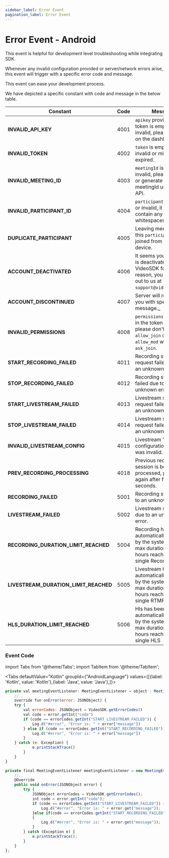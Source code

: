 ```yaml
---
sidebar_label: Error Event
pagination_label: Error Event
---
```


# Error Event - Android

This event is helpful for development level troubleshooting while integrating SDK.

Whenever any invalid configuration provided or server/network errors arise, this event will trigger with a specific error code and message.

This event can ease your development process.

We have depicted a specific constant with code and message in the below table.

| Constant                              | Code | Message                                                                                                                     |
| ------------------------------------- | ---- | --------------------------------------------------------------------------------------------------------------------------- |
| **INVALID_API_KEY**                   | 4001 | `apikey` provided in the token is empty or invalid, please verify it on the dashboard.                                      |
| **INVALID_TOKEN**                     | 4002 | `token` is empty or invalid or might have expired.                                                                          |
| **INVALID_MEETING_ID**                | 4003 | `meetingId` is empty or invalid, please verify it or generate new meetingId using the API.                                  |
| **INVALID_PARTICIPANT_ID**            | 4004 | `participantId` is empty or invalid, it shouldn't contain any whitespaces.                                                  |
| **DUPLICATE_PARTICIPANT**             | 4005 | Leaving meeting, since this `participantId` joined from another device.                                                     |
| **ACCOUNT_DEACTIVATED**               | 4006 | It seems your account is deactivated by VideoSDK for some reason, you can reach out to us at `support@videosdk.live`.       |
| **ACCOUNT_DISCONTINUED**              | 4007 | Server will respond you with specific message.\_                                                                            |
| **INVALID_PERMISSIONS**               | 4008 | `permissions` provided in the token are invalid, please don't use `allow_join` or `allow_mod` with `ask_join`.              |
| **START_RECORDING_FAILED**            | 4011 | Recording start request failed due to an unknown error.                                                                     |
| **STOP_RECORDING_FAILED**             | 4012 | Recording stop request failed due to an unknown error.                                                                      |
| **START_LIVESTREAM_FAILED**           | 4013 | Livestream start request failed due to an unknown error.                                                                    |
| **STOP_LIVESTREAM_FAILED**            | 4014 | Livestream stop request failed due to an unknown error.                                                                     |
| **INVALID_LIVESTREAM_CONFIG**         | 4015 | Livestream 'outputs' configuration provided was invalid.                                                                    |
| **PREV_RECORDING_PROCESSING**         | 4018 | Previous recording session is being processed, please try again after few seconds.                                          |
| **RECORDING_FAILED**                  | 5001 | Recording stopped due to an unknown error.                                                                                  |
| **LIVESTREAM_FAILED**                 | 5002 | Livestream stopped due to an unknown error.                                                                                 |
| **RECORDING_DURATION_LIMIT_REACHED**  | 5004 | Recording has been automatically stopped by the system, due to max duration limit of 2 hours reached for a single Recording |
| **LIVESTREAM_DURATION_LIMIT_REACHED** | 5005 | Livestream has been automatically stopped by the system, due to max duration limit of 2 hours reached for a single RTMP     |
| **HLS_DURATION_LIMIT_REACHED**        | 5006 | Hls has been automatically stopped by the system, due to max duration limit of 2 hours reached for a single HLS             |

### Event Code

import Tabs from '@theme/Tabs';
import TabItem from '@theme/TabItem';

<Tabs
defaultValue="Kotlin"
groupId={"AndroidLanguage"}
values={[{label: 'Kotlin', value: 'Kotlin'},{label: 'Java', value: 'Java'},]}>

<TabItem value="Kotlin">

```js
private val meetingEventListener: MeetingEventListener = object : MeetingEventListener() {
    //..
    override fun onError(error: JSONObject) {
    try {
        val errorCodes: JSONObject = VideoSDK.getErrorCodes()
        val code = error.getInt("code")
        if (code == errorCodes.getInt("START_LIVESTREAM_FAILED")) {
            Log.d("#error", "Error is: " + error["message"])
        } else if (code == errorCodes.getInt("START_RECORDING_FAILED")) {
            Log.d("#error", "Error is: " + error["message"])
        }
    } catch (e: Exception) {
            e.printStackTrace()
        }
    }
}
```

</TabItem>

<TabItem value="Java">

```js
private final MeetingEventListener meetingEventListener = new MeetingEventListener() {
    //..
    @Override
    public void onError(JSONObject error) {
        try {
            JSONObject errorCodes = VideoSDK.getErrorCodes();
            int code = error.getInt("code");
            if (code == errorCodes.getInt("START_LIVESTREAM_FAILED")) {
                Log.d("#error", "Error is: " + error.get("message"));
            }else if(code == errorCodes.getInt("START_RECORDING_FAILED"))
            {
                Log.d("#error", "Error is: " + error.get("message"));
            }
        } catch (Exception e) {
            e.printStackTrace();
        }
    }
};
```

</TabItem>

</Tabs>

